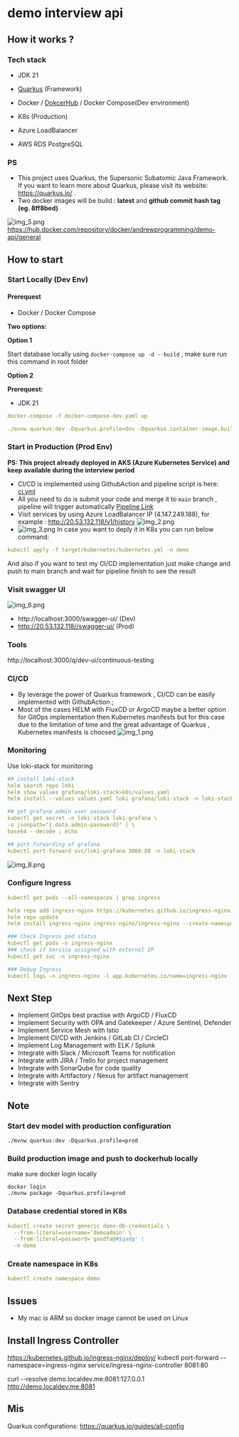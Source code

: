 # demo interview api

## How it works ?

### Tech stack

- JDK 21
- [Quarkus](https://quarkus.io/) (Framework)

- Docker / [DokcerHub](https://hub.docker.com/repository/docker/andrewprogramming/demo-api/general) / Docker Compose(Dev environment)
- K8s (Production)
- Azure LoadBalancer
- AWS RDS PostgreSQL

### PS

- This project uses Quarkus, the Supersonic Subatomic Java Framework. If you want to learn more
  about Quarkus, please visit its website: https://quarkus.io/ .
- Two docker images will be build : **latest** and **github commit hash tag (eg. 8ff8bed)**

![img_5.png](img_5.png)
https://hub.docker.com/repository/docker/andrewprogramming/demo-api/general

## How to start

### Start Locally (Dev Env) ###

#### Prerequest

- Docker / Docker Compose

**Two options:**

**Option 1**

Start database locally using `docker-compose up -d --build` , make sure run this command in root
folder

**Option 2**

**Prerequest:**

- JDK 21

```yaml
docker-compose -f docker-compose-dev.yaml up
```

 ```yaml
./mvnw quarkus:dev -Dquarkus.profile=dev -Dquarkus.container-image.build=false -Dquarkus.container-image.push=false
 ````

### Start in Production (Prod Env)
**PS: This project already deployed in AKS (Azure Kubernetes Service) and keep available during the interview period**
- CI/CD is implemented using GithubAction and pipeline script is
  here: [ci.yml](.github%2Fworkflows%2Fci.yml)
- All you need to do is submit your code and merge it to `main` branch , pipeline will trigger
  automatically [Pipeline Link](https://github.com/welljustfordemo/quarkus_k8s_githubaction_demo/actions)
- Visit services by using Azure LoadBalancer IP (4.147.249.188), for
  example : http://20.53.132.118/v1/history
![img_2.png](img_2.png)
- ![img_3.png](img_3.png)
In case you want to deply it in K8s you can run below command:
```yaml
kubectl apply -f target/kubernetes/kubernetes.yml -n demo 
```
And also if you want to test my CI/CD implementation just make change and push to main branch and wait for pipeline finish to see the result


### Visit swagger UI
![img_6.png](img_6.png)

- http://localhost:3000/swagger-ui/ (Dev)
- http://20.53.132.118//swagger-ui/ (Prod)

### Tools ###
http://localhost:3000/q/dev-ui/continuous-testing

### CI/CD

- By leverage the power of Quarkus framework , CI/CD can be easily implemented with GithubAction ;
- Most of the cases HELM with FluxCD or ArgoCD maybe a better option for GitOps implementation then
  Kubernetes manifests but for this case due to the limitation of time and the great advantage of
  Quarkus , Kubernetes manifests is choosed
  ![img_1.png](img_1.png)
### Monitoring
Use loki-stack for monitoring
```yaml
## install loki-stack
helm search repo loki
helm show values grafana/loki-stack>k8s/values.yaml
helm install --values values.yaml loki grafana/loki-stack -n loki-stack --create-namespace

## get grafana admin user password
kubectl get secret -n loki-stack loki-grafana \
-o jsonpath="{.data.admin-password}" | \
base64 --decode ; echo

## port forwarding of grafana
kubectl port-forward svc/loki-grafana 3000:80 -n loki-stack
```
![img_8.png](img_8.png)

### Configure Ingress
```yaml
kubectl get pods --all-namespaces | grep ingress

helm repo add ingress-nginx https://kubernetes.github.io/ingress-nginx
helm repo update
helm install ingress-nginx ingress-nginx/ingress-nginx --create-namespace --namespace ingress-nginx

### Check Ingress pod status
kubectl get pods -n ingress-nginx
### check if Service assigned with external IP
kubectl get svc -n ingress-nginx

### Debug Ingress
kubectl logs -n ingress-nginx -l app.kubernetes.io/name=ingress-nginx


```
## Next Step

- Implement GitOps best practise with ArgoCD / FluxCD
- Implement Security with OPA and Gatekeeper / Azure Sentinel, Defender
- Implement Service Mesh with Istio
- Implement CI/CD with Jenkins / GitLab CI / CircleCI
- Implement Log Management with ELK / Splunk
- Integrate with Slack / Microsoft Teams for notification
- Integrate with JIRA / Trello for project management
- Integrate with SonarQube for code quality
- Integrate with Artifactory / Nexus for artifact management
- Integrate with Sentry

## Note ##

### Start dev model with production configuration

```
./mvnw quarkus:dev -Dquarkus.profile=prod
```

### Build production image and push to dockerhub locally

make sure docker login locally

```
docker login
./mvnw package -Dquarkus.profile=prod
```

### Database credential stored in K8s

```yaml
kubectl create secret generic demo-db-credentials \
  --from-literal=username='demoadmin' \
  --from-literal=password='gasdfa@#$gadg' \
  -n demo
```

### Create namespace in K8s

```yaml
kubectl create namespace demo
```

## Issues
- My mac is ARM so docker image cannot be used on Linux


## Install Ingress Controller
https://kubernetes.github.io/ingress-nginx/deploy/
kubectl port-forward --namespace=ingress-nginx service/ingress-nginx-controller 8081:80

curl --resolve demo.localdev.me:8081:127.0.0.1 http://demo.localdev.me:8081


## Mis
Quarkus configurations: https://quarkus.io/guides/all-config